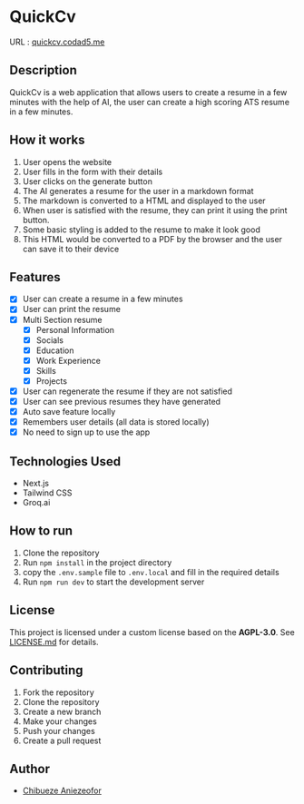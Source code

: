 # QuickCv
URL : [quickcv.codad5.me](https://quickcv.codad5.me/)

## Description
QuickCv is a web application that allows users to create a resume in a few minutes with the help of AI, the user can create a high scoring ATS resume in a few minutes.

## How it works
1. User opens the website
2. User fills in the form with their details
3. User clicks on the generate button
4. The AI generates a resume for the user in a markdown format
5. The markdown is converted to a HTML and displayed to the user
6. When user is satisfied with the resume, they can print it using the print button.
7. Some basic styling is added to the resume to make it look good
8. This HTML would be converted to a PDF by the browser and the user can save it to their device

## Features
- [x] User can create a resume in a few minutes
- [x] User can print the resume
- [x] Multi Section resume
    - [x] Personal Information
    - [x] Socials
    - [x] Education
    - [x] Work Experience
    - [x] Skills
    - [x] Projects
- [x] User can regenerate the resume if they are not satisfied
- [x] User can see previous resumes they have generated
- [x] Auto save feature locally
- [x] Remembers user details (all data is stored locally)
- [x] No need to sign up to use the app

## Technologies Used
- Next.js
- Tailwind CSS
- Groq.ai

## How to run
1. Clone the repository
2. Run `npm install` in the project directory
3. copy the `.env.sample` file to `.env.local` and fill in the required details
4. Run `npm run dev` to start the development server

## License
This project is licensed under a custom license based on the **AGPL-3.0**. See [LICENSE.md](LICENSE.md) for details.

## Contributing
1. Fork the repository
2. Clone the repository
3. Create a new branch
4. Make your changes
5. Push your changes
6. Create a pull request

## Author
- [Chibueze Aniezeofor](https://codad5.me)
